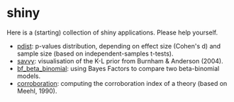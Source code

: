 # shiny

Here is a (starting) collection of shiny applications. Please help yourself.

* [pdist](http://barelysignificant.shinyapps.io/pdist): p-values distribution, depending on effect size (Cohen's d) and sample size (based on independent-samples t-tests).
* [savvy](https://barelysignificant.shinyapps.io/savvy/): visualisation of the K-L prior from Burnham & Anderson (2004).
* [bf_beta_binomial](https://barelysignificant.shinyapps.io/bf_beta_binomial/): using Bayes Factors to compare two beta-binomial models.
* [corroboration](https://barelysignificant.shinyapps.io/corroboration/): computing the corroboration index of a theory (based on Meehl, 1990).
